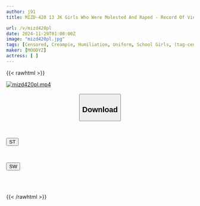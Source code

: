 ```yaml
---
author: j91
title: MIZD-420 13 JK Girls Who Were Molested And Raped - Record Of Victims Who Were Forced To Climax On A Train With No Way To Escape

url: /v/mizd420pl
date: 2024-11-29T01:00:00Z
image: "mizd420pl.jpg"
tags: [Censored, Creampie, Humiliation, Uniform, School Girls, (tag-censored)	]
maker: [MOODYZ]
actress: [ ]
---
```



{{< rawhtml >}}

<div class="video" data-videoid="02A3D137m4CbGXK">
    <a href="javascript:;">
        <img src="/v/mizd420pl/mizd420pl.jpg" width="WIDTH" height="HEIGHT" alt="mizd420pl.mp4" loading="lazy">
    </a>
</div>

<script type="text/javascript" src="https://j91.asia/asset/on-demand-st.js"></script>

<br>
  <link rel="stylesheet" href="https://j91.asia/asset/bs5.css">
  
  <center>
  <button class="btn btn-primary" type="button" data-bs-toggle="collapse" data-bs-target=".multi-collapse" aria-expanded="false" aria-controls="multiCollapseExample1 multiCollapseExample2"><h2>Download</h2></button></center>
</p>
<div class="row">
  <div class="col">
    <div class="collapse multi-collapse" id="multiCollapseExample1">
      <div class="card card-body">
	      	      <br>
<div class="buttons">  
<p><a href="/v/mizd420pl/st.html" target="_blank"><button class="btn-hover color-3"><i class="fa fa-download"></i> ST</button></a></p></div>
    </div>
  </div>
</div>
  <div class="col">
    <div class="collapse multi-collapse" id="multiCollapseExample2">
      <div class="card card-body">
	      <br>
<div class="buttons">
<p><a href="/v/mizd420pl/sw.html" target="_blank"><button class="btn-hover color-2"><i class="fa fa-download"></i> SW</button></a></p></div>
<br><br>
      </div>
    </div>
  </div>
</div>

{{< /rawhtml >}}